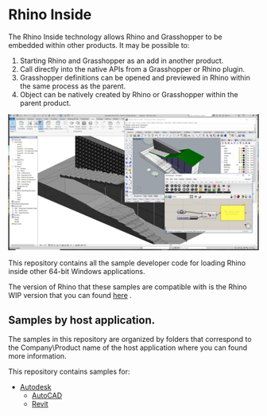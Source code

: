 # Rhino Inside 
The Rhino Inside technology allows Rhino and Grasshopper to be embedded within other products.  It may be possible to:

1. Starting Rhino and Grasshopper as an add in another product.
2. Call directly into the native APIs from a Grasshopper or Rhino plugin.
2. Grasshopper definitions can be opened and previewed in Rhino within the same process as the parent.
3. Object can be natively created by Rhino or Grasshopper within the parent product.

![sample-shot](Autodesk/Revit/Resources/sample-shot.jpg)

This repository contains all the sample developer code for loading Rhino inside other 64-bit Windows applications.

The version of Rhino that these samples are compatible with is the Rhino WIP version that you can found [here](https://www.rhino3d.com/download/rhino/wip) .

## Samples by host application.
The samples in this repository are organized by folders that correspond to the Company\Product name of the host application where you can found more information.

This repository contains samples for:
- [Autodesk](Autodesk)
   - [AutoCAD](Autodesk/AutoCAD)
   - [Revit](Autodesk/Revit)
